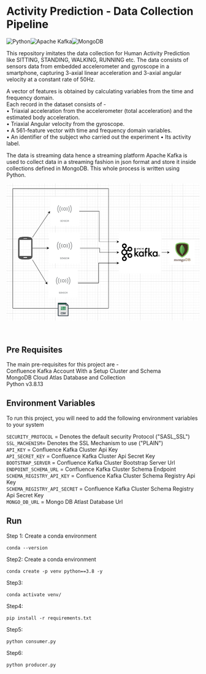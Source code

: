 # Activity Prediction - Data Collection Pipeline

![Python](https://img.shields.io/badge/python-3670A0?style=for-the-badge&logo=python&logoColor=ffdd54)<space><space>![Apache Kafka](https://img.shields.io/badge/Apache%20Kafka-000?style=for-the-badge&logo=apachekafka)<space><space>![MongoDB](https://img.shields.io/badge/MongoDB-%234ea94b.svg?style=for-the-badge&logo=mongodb&logoColor=white)


This repository imitates the data collection for Human Activity 
Prediction like SITTING, STANDING, WALKING, RUNNING etc. The data 
consists of sensors data from embedded accelerometer and gyroscope
in a smartphone, capturing 3-axial linear acceleration and 3-axial 
angular velocity at a constant rate of 50Hz.<br>

A vector of features  is obtained by calculating variables from 
the time and frequency domain. <br>
Each record in the dataset consists of - <br>
• Triaxial acceleration from the accelerometer 
  (total acceleration) and the estimated body acceleration.<br>
• Triaxial Angular velocity from the gyroscope.<br>
• A 561-feature vector with time and frequency domain variables.<br>
• An identifier of the subject who carried out the experiment
• Its activity label.<br>


The data is streaming data hence a streaming platform Apache Kafka 
is used to collect data in a streaming fashion in json format and 
store it inside collections defined in MongoDB. This whole process 
is written using Python.<br>

![Data Pipeline Diagram](https://github.com/bsb4018/activity_proj_data_pipeline/blob/main/screenshots/data_pipeline_diagram.png)

<br>

## Pre Requisites

The main pre-requisites for this project are - <br>
Confluence Kafka Account With a Setup Cluster and Schema<br>
MongoDB Cloud Atlas Database and Collection<br>
Python v3.8.13 <br>

## Environment Variables

To run this project, you will need to add the 
following environment variables to your system <br>

`SECURITY_PROTOCOL` = Denotes the default security Protocol ("SASL_SSL") <br>
`SSL_MACHENISM`= Denotes the SSL Mechanism to use ("PLAIN") <br>
`API_KEY` = Confluence Kafka Cluster Api Key <br>
`API_SECRET_KEY` = Confluence Kafka Cluster Api Secret Key <br>
`BOOTSTRAP_SERVER` = Confluence Kafka Cluster Bootstrap Server Url <br>
`ENDPOINT_SCHEMA_URL`  = Confluence Kafka Cluster Schema Endpoint <br>
`SCHEMA_REGISTRY_API_KEY` = Confluence Kafka Cluster Schema Registry Api Key <br>
`SCHEMA_REGISTRY_API_SECRET` = Confluence Kafka Cluster Schema Registry Api Secret Key <br>
`MONGO_DB_URL` =  Mongo DB Atlast Database Url <br>




## Run 

Step 1: Create a conda environment
```
conda --version
```

Step2: Create  a conda environment
```
conda create -p venv python==3.8 -y
```

Step3:
```
conda activate venv/
```
Step4:
```
pip install -r requirements.txt
```
Step5:
```
python consumer.py
```
Step6:
```
python producer.py
```
